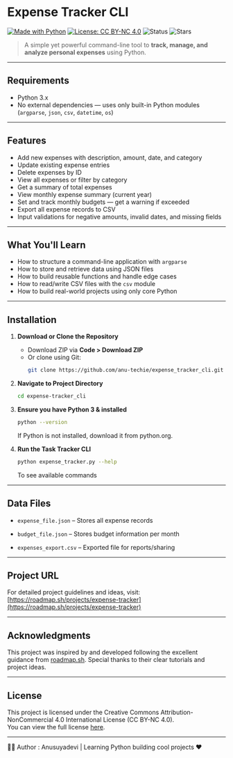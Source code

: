 # Expense Tracker CLI

[![Made with Python](https://img.shields.io/badge/Made%20with-Python-blue?logo=python)](https://www.python.org/)
[![License: CC BY-NC 4.0](https://img.shields.io/badge/License-CC%20BY--NC%204.0-lightgrey)](https://creativecommons.org/licenses/by-nc/4.0/)
![Status](https://img.shields.io/badge/status-active-brightgreen)
![Stars](https://img.shields.io/github/stars/anu-techie/expense-tracker?style=social)

>A simple yet powerful command-line tool to **track, manage, and analyze personal expenses** using Python.

---

## Requirements

- Python 3.x  
- No external dependencies — uses only built-in Python modules (`argparse`, `json`, `csv`, `datetime`, `os`)

---

## Features

- Add new expenses with description, amount, date, and category  
- Update existing expense entries  
- Delete expenses by ID  
- View all expenses or filter by category  
- Get a summary of total expenses  
- View monthly expense summary (current year)  
- Set and track monthly budgets — get a warning if exceeded  
- Export all expense records to CSV  
- Input validations for negative amounts, invalid dates, and missing fields

---

## What You'll Learn

- How to structure a command-line application with `argparse`  
- How to store and retrieve data using JSON files  
- How to build reusable functions and handle edge cases  
- How to read/write CSV files with the `csv` module  
- How to build real-world projects using only core Python

---

## Installation

1. **Download or Clone the Repository**

   - Download ZIP via **Code > Download ZIP**  
   - Or clone using Git:
     ```bash
     git clone https://github.com/anu-techie/expense_tracker_cli.git
     ```

2. **Navigate to Project Directory**
   ```bash
   cd expense-tracker_cli
   ```

3. **Ensure you have Python 3 & installed**

    ```bash
   python --version
   ```
   If Python is not installed, download it from python.org.

4. **Run the Task Tracker CLI**
    ```bash
    python expense_tracker.py --help
    ```
    To see available commands

---

## Data Files

- `expense_file.json` – Stores all expense records

- `budget_file.json` – Stores budget information per month

- `expenses_export.csv` – Exported file for reports/sharing

---

## Project URL

For detailed project guidelines and ideas, visit:
[https://roadmap.sh/projects/expense-tracker](https://roadmap.sh/projects/expense-tracker)

---

## Acknowledgments

This project was inspired by and developed following the excellent guidance from [roadmap.sh](https://roadmap.sh). Special thanks to their clear tutorials and project ideas.

---

## License

This project is licensed under the Creative Commons Attribution-NonCommercial 4.0 International License (CC BY-NC 4.0).  
You can view the full license [here](https://creativecommons.org/licenses/by-nc/4.0/).

---

🙋‍♀️ Author : Anusuyadevi |   Learning Python building cool projects ❤️